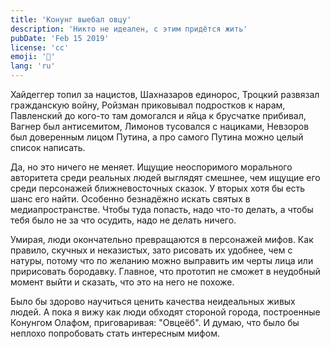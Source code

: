 ```yaml
---
title: 'Конунг выебал овцу'
description: 'Никто не идеален, с этим придётся жить'
pubDate: 'Feb 15 2019'
license: 'cc'
emoji: '🐑'
lang: 'ru'
---
```


Хайдеггер топил за нацистов, Шахназаров единорос, Троцкий развязал гражданскую войну, Ройзман приковывал подростков к нарам, Павленский до кого-то там домогался и яйца к брусчатке прибивал, Вагнер был антисемитом, Лимонов тусовался с нациками, Невзоров был доверенным лицом Путина, а про самого Путина можно целый список написать.

Да, но это ничего не меняет. Ищущие неоспоримого морального авторитета среди реальных людей выглядят смешнее, чем ищущие его среди персонажей ближневосточных сказок. У вторых хотя бы есть шанс его найти. Особенно безнадёжно искать святых в медиапространстве. Чтобы туда попасть, надо что-то делать, а чтобы тебя было не за что осудить, надо не делать ничего.

Умирая, люди окончательно превращаются в персонажей мифов. Как правило, скучных и неказистых, зато рисовать их удобнее, чем с натуры, потому что по желанию можно выправить им черты лица или пририсовать бородавку. Главное, что прототип не сможет в неудобный момент выйти и сказать, что это на него не похоже.

Было бы здорово научиться ценить качества неидеальных живых людей. А пока я вижу как люди обходят стороной города, построенные Конунгом Олафом, приговаривая: "Овцеёб". И думаю, что было бы неплохо попробовать стать интересным мифом.
